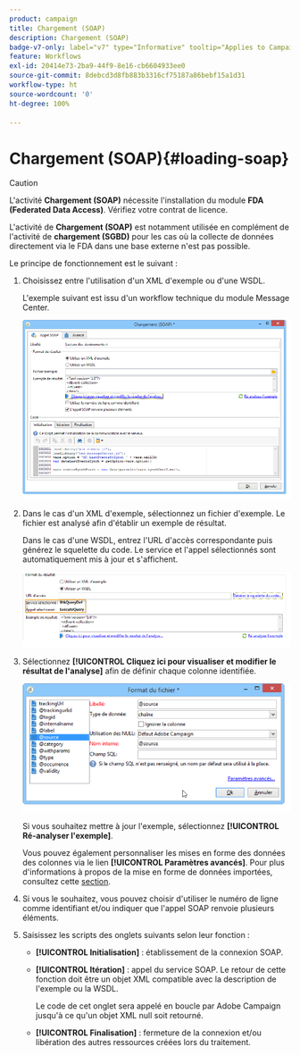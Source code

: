 ```yaml
---
product: campaign
title: Chargement (SOAP)
description: Chargement (SOAP)
badge-v7-only: label="v7" type="Informative" tooltip="Applies to Campaign Classic v7 only"
feature: Workflows
exl-id: 20414e73-2ba9-44f9-8e16-cb6604933ee0
source-git-commit: 8debcd3d8fb883b3316cf75187a86bebf15a1d31
workflow-type: ht
source-wordcount: '0'
ht-degree: 100%

---
```


# Chargement (SOAP){#loading-soap}



>[!CAUTION]
>
>L&#39;activité **Chargement (SOAP)** nécessite l&#39;installation du module **FDA (Federated Data Access)**. Vérifiez votre contrat de licence.

L&#39;activité de **Chargement (SOAP)** est notamment utilisée en complément de l&#39;activité de **chargement (SGBD)** pour les cas où la collecte de données directement via le FDA dans une base externe n&#39;est pas possible.

Le principe de fonctionnement est le suivant :

1. Choisissez entre l&#39;utilisation d&#39;un XML d&#39;exemple ou d&#39;une WSDL.

   L&#39;exemple suivant est issu d&#39;un workflow technique du module Message Center.

   ![](assets/load_soap_002.png)

1. Dans le cas d&#39;un XML d&#39;exemple, sélectionnez un fichier d&#39;exemple. Le fichier est analysé afin d&#39;établir un exemple de résultat.

   Dans le cas d&#39;une WSDL, entrez l&#39;URL d&#39;accès correspondante puis générez le squelette du code. Le service et l&#39;appel sélectionnés sont automatiquement mis à jour et s&#39;affichent.

   ![](assets/soap_load_003.png)

1. Sélectionnez **[!UICONTROL Cliquez ici pour visualiser et modifier le résultat de l&#39;analyse]** afin de définir chaque colonne identifiée.

   ![](assets/soap_load_001.png)

   Si vous souhaitez mettre à jour l&#39;exemple, sélectionnez **[!UICONTROL Ré-analyser l&#39;exemple]**.

   Vous pouvez également personnaliser les mises en forme des données des colonnes via le lien **[!UICONTROL Paramètres avancés]**. Pour plus d&#39;informations à propos de la mise en forme de données importées, consultez cette [section](../../platform/using/executing-import-jobs.md).

1. Si vous le souhaitez, vous pouvez choisir d&#39;utiliser le numéro de ligne comme identifiant et/ou indiquer que l&#39;appel SOAP renvoie plusieurs éléments.
1. Saisissez les scripts des onglets suivants selon leur fonction :

   * **[!UICONTROL Initialisation]** : établissement de la connexion SOAP.
   * **[!UICONTROL Itération]** : appel du service SOAP. Le retour de cette fonction doit être un objet XML compatible avec la description de l&#39;exemple ou la WSDL.

      Le code de cet onglet sera appelé en boucle par Adobe Campaign jusqu&#39;à ce qu&#39;un objet XML null soit retourné.

   * **[!UICONTROL Finalisation]** : fermeture de la connexion et/ou libération des autres ressources créées lors du traitement.
